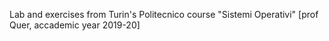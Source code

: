 Lab and exercises from Turin's Politecnico course "Sistemi Operativi" [prof Quer, accademic year 2019-20]
